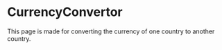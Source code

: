# CurrencyConvertor
This page is made for converting the currency of one country to another country.
